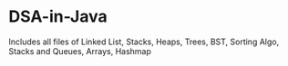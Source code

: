 # DSA-in-Java
Includes all files of Linked List, Stacks, Heaps, Trees, BST, Sorting Algo, Stacks and Queues, Arrays, Hashmap
